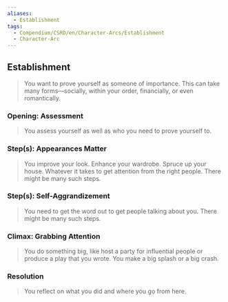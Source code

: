 ```yaml
---
aliases:
  - Establishment
tags:
  - Compendium/CSRD/en/Character-Arcs/Establishment
  - Character-Arc
---
```

## Establishment  
>You want to prove yourself as someone of importance. This can take many forms—socially, within your order, financially, or even romantically.  
### Opening: Assessment  
>You assess yourself as well as who you need to prove yourself to.  
### Step(s): Appearances Matter   
>You improve your look. Enhance your wardrobe. Spruce up your house. Whatever it takes to get attention from the right people. There might be many such steps.  
### Step(s): Self-Aggrandizement   
>You need to get the word out to get people talking about you. There might be many such steps.  
### Climax: Grabbing Attention   
>You do something big, like host a party for influential people or produce a play that you wrote. You make a big splash or a big crash.   
### Resolution   
>You reflect on what you did and where you go from here.